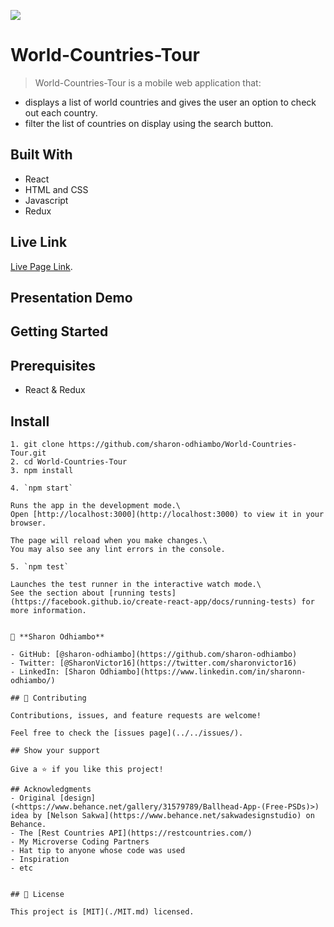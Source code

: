 ![](https://img.shields.io/badge/Microverse-blueviolet)

# World-Countries-Tour

> World-Countries-Tour is a mobile web application that:
- displays a list of world countries and gives the user an option to check out each country. 
- filter the list of countries on display using the search button.

## Built With

- React
- HTML and CSS
- Javascript
- Redux

## Live Link

[Live Page Link](https://my-world-tour.netlify.app/).

## Presentation Demo


## Getting Started

## Prerequisites

- React & Redux

## Install
```
1. git clone https://github.com/sharon-odhiambo/World-Countries-Tour.git
2. cd World-Countries-Tour
3. npm install

4. `npm start`

Runs the app in the development mode.\
Open [http://localhost:3000](http://localhost:3000) to view it in your browser.

The page will reload when you make changes.\
You may also see any lint errors in the console.

5. `npm test`

Launches the test runner in the interactive watch mode.\
See the section about [running tests](https://facebook.github.io/create-react-app/docs/running-tests) for more information.


👤 **Sharon Odhiambo**

- GitHub: [@sharon-odhiambo](https://github.com/sharon-odhiambo)
- Twitter: [@SharonVictor16](https://twitter.com/sharonvictor16)
- LinkedIn: [Sharon Odhiambo](https://www.linkedin.com/in/sharonn-odhiambo/)

## 🤝 Contributing

Contributions, issues, and feature requests are welcome!

Feel free to check the [issues page](../../issues/).

## Show your support

Give a ⭐️ if you like this project!

## Acknowledgments
- Original [design](<https://www.behance.net/gallery/31579789/Ballhead-App-(Free-PSDs)>) idea by [Nelson Sakwa](https://www.behance.net/sakwadesignstudio) on Behance.
- The [Rest Countries API](https://restcountries.com/)
- My Microverse Coding Partners
- Hat tip to anyone whose code was used
- Inspiration
- etc


## 📝 License

This project is [MIT](./MIT.md) licensed.
